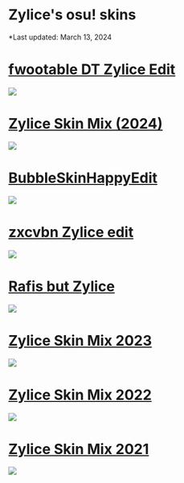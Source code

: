# Zylice's osu! skins
*Last updated: March 13, 2024

# [fwootable DT Zylice Edit](https://drive.google.com/file/d/1s_iIBQz_XP4OY7OGg9xSjzXbkGSU30zB/view?usp=sharing)
![](https://i.imgur.com/5bJdH8t.png)

# [Zylice Skin Mix (2024)](https://drive.google.com/file/d/1rI0ljhUSqrDHYmgs320xDA4QgzqpqFKo/view)
![](https://i.imgur.com/1PW71ry.png)

# [BubbleSkinHappyEdit](https://drive.google.com/file/d/1N0cnfI5qG0gyQ5e7ZhErMObUzL0ZpQ_h/view)
![](https://i.imgur.com/0A6eayc.png)

# [zxcvbn Zylice edit](https://drive.google.com/file/d/1wlyNP-JCKIh1F13h2QzzWy_6r-yZbUr7/view?usp=sharing)
![](https://i.imgur.com/LU2isU4.png)

# [Rafis but Zylice](https://drive.google.com/file/d/18tJTqez4uPMFKLjb2y_uhtcZmbq63ITx/view?usp=sharing)
![](https://i.imgur.com/BEZjkRr.png)

# [Zylice Skin Mix 2023](https://www.mediafire.com/file/9kj3ghsxqxtuk47/Zylice_Skin_Mix_2023.osk/file) 
![](https://i.imgur.com/QTSIcIC.png)

# [Zylice Skin Mix 2022](https://drive.google.com/file/d/1QRsELktLnH--R5zOwpXYjSnreT6Q3_jM/view)
![](https://i.imgur.com/xtYrzQ5.png)

# [Zylice Skin Mix 2021](https://www.dropbox.com/s/hi1glyr07ykdkm2/Zylice%20Skin%20Mix.osk?dl=0)
![](https://i.imgur.com/KKUdgs2.png)
